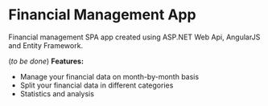 Financial Management App
=============

Financial management SPA app created using ASP.NET Web Api, AngularJS and Entity Framework.

(*to be done*) **Features:**

  * Manage your financial data on month-by-month basis
  * Split your financial data in different categories
  * Statistics and analysis
